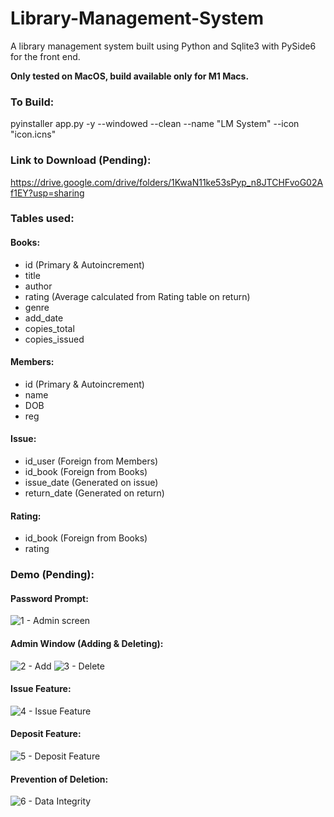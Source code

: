 # Library-Management-System

A library management system built using Python and Sqlite3 with PySide6 for the front end.

**Only tested on MacOS, build available only for M1 Macs.**

### To Build:

pyinstaller app.py -y --windowed --clean --name "LM System" --icon "icon.icns"

### Link to Download (Pending):

https://drive.google.com/drive/folders/1KwaN11ke53sPyp_n8JTCHFvoG02Af1EY?usp=sharing

### Tables used:

#### Books:

- id (Primary & Autoincrement)
- title
- author
- rating (Average calculated from Rating table on return)
- genre
- add_date
- copies_total
- copies_issued

#### Members:

- id (Primary & Autoincrement)
- name
- DOB
- reg

#### Issue:

- id_user (Foreign from Members)
- id_book (Foreign from Books)
- issue_date (Generated on issue)
- return_date (Generated on return)

#### Rating:

- id_book (Foreign from Books)
- rating

### Demo (Pending):

#### Password Prompt:

![1 - Admin screen](https://user-images.githubusercontent.com/22570553/127285218-f9d9e4dc-8fb9-4fa2-83fb-4da26fe420a9.gif)

#### Admin Window (Adding & Deleting):

![2 - Add](https://user-images.githubusercontent.com/22570553/127285235-d7cd05fd-d8d1-4f79-b902-3e1db8f5c1eb.gif)
![3 - Delete](https://user-images.githubusercontent.com/22570553/127285256-ccbefced-dbc9-483c-bf2a-97c0bcaf686a.gif)

#### Issue Feature:

![4 - Issue Feature](https://user-images.githubusercontent.com/22570553/127285268-afcf5a1b-b3f1-47b9-a1a4-b711ea0f85e2.gif)

#### Deposit Feature:

![5 - Deposit Feature](https://user-images.githubusercontent.com/22570553/127285287-9106282c-a086-48d1-9286-17dec1fd7f64.gif)

#### Prevention of Deletion:

![6 - Data Integrity](https://user-images.githubusercontent.com/22570553/127285293-672176e8-96ac-4432-9591-fe21a2430498.gif)
